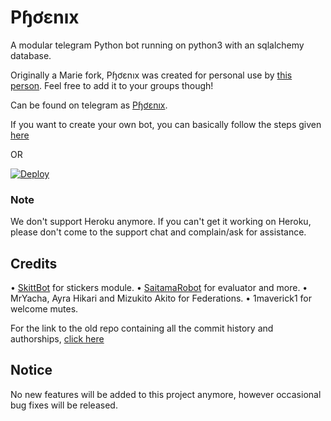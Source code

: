 # Pɧơɛnıх
A modular telegram Python bot running on python3 with an sqlalchemy database.

Originally a Marie fork, Pɧơɛnıх was created for personal use by [this person](https://t.me/TheRealPhoenix). Feel free to add it to your groups though!

Can be found on telegram as [Pɧơɛnıх](https://t.me/TheRealPhoenixBot).

If you want to create your own bot, you can basically follow the steps given [here](https://github.com/PaulSonOfLars/tgbot/blob/master/README.md)

OR

[![Deploy](https://www.herokucdn.com/deploy/button.svg)](https://heroku.com/deploy?template=https://github.com/Deadboy00005/TheRealPhoenixBot.git)

### Note
We don't support Heroku anymore. If you can't get it working on Heroku, please don't come to the support chat and complain/ask for assistance.

## Credits
• [SkittBot](https://github.com/skittles9823/SkittBot) for stickers module.
• [SaitamaRobot](https://github.com/AnimeKaizoku/SaitamaRobot) for evaluator and more.
• MrYacha, Ayra Hikari and Mizukito Akito for Federations.
• 1maverick1 for welcome mutes.

For the link to the old repo containing all the commit history and authorships, [click here](https://github.com/rsktg/Phoenix.git)

## Notice
No new features will be added to this project anymore, however occasional bug fixes will be released.
